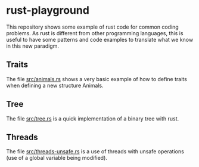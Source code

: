 # rust-playground

This repository shows some example of rust code for common coding
problems. As rust is different from other programming languages,
this is useful to have some patterns and code examples to translate
what we know in this new paradigm.


## Traits
The file [src/animals.rs](src/animals.rs)
shows a very basic example of how to define traits
when defining a new structure Animals.

## Tree
The file [src/tree.rs](src/tree.rs) 
is a quick implementation of a binary tree with rust.

## Threads
The file [src/threads-unsafe.rs](src/threads-unsafe.rs)
is a use of threads with unsafe operations (use of a global 
variable being modified).
